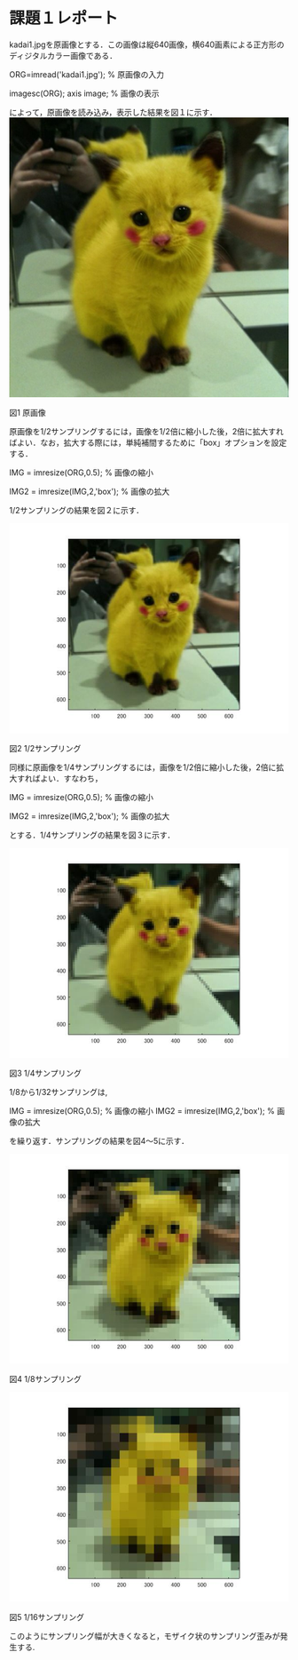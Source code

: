 # 課題１レポート


kadai1.jpgを原画像とする．この画像は縦640画像，横640画素による正方形のディジタルカラー画像である．


ORG=imread('kadai1.jpg'); % 原画像の入力  

imagesc(ORG); axis image; % 画像の表示


によって，原画像を読み込み，表示した結果を図１に示す．
![原画像](https://github.com/taigakojima/gazosyorikogakukadai/blob/master/gazousyori/kadai1.jpg?raw=true)  

図1 原画像

原画像を1/2サンプリングするには，画像を1/2倍に縮小した後，2倍に拡大すればよい．なお，拡大する際には，単純補間するために「box」オプションを設定する．


IMG = imresize(ORG,0.5); % 画像の縮小 

IMG2 = imresize(IMG,2,'box'); % 画像の拡大

1/2サンプリングの結果を図２に示す．

![原画像](https://github.com/taigakojima/gazosyorikogakukadai/blob/master/gazousyori/kadai1_1.jpg?raw=true)  

図2 1/2サンプリング

同様に原画像を1/4サンプリングするには，画像を1/2倍に縮小した後，2倍に拡大すればよい．すなわち，


IMG = imresize(ORG,0.5); % 画像の縮小  

IMG2 = imresize(IMG,2,'box'); % 画像の拡大

とする．1/4サンプリングの結果を図３に示す．

![原画像](https://github.com/taigakojima/gazosyorikogakukadai/blob/master/gazousyori/kadai1_2.jpg?raw=true)  

図3 1/4サンプリング

1/8から1/32サンプリングは,

IMG = imresize(ORG,0.5); % 画像の縮小
IMG2 = imresize(IMG,2,'box'); % 画像の拡大

を繰り返す．サンプリングの結果を図4～5に示す．

![原画像](https://github.com/taigakojima/gazosyorikogakukadai/blob/master/gazousyori/kadai1_3.jpg?raw=true)  

図4 1/8サンプリング



![原画像](https://github.com/taigakojima/gazosyorikogakukadai/blob/master/gazousyori/kadai1_4.jpg?raw=true)  

図5 1/16サンプリング

このようにサンプリング幅が大きくなると，モザイク状のサンプリング歪みが発生する.
